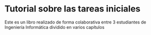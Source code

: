 # Tutorial sobre las tareas iniciales
Este es un libro realizado de forma colaborativa entre 3 estudiantes de Ingeniería Informática dividido en varios capítulos